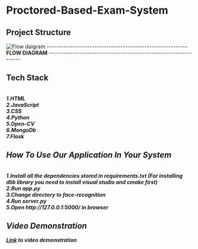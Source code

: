 # Proctored-Based-Exam-System
## Project Structure
![Flow daigram](https://user-images.githubusercontent.com/78478098/123542626-49d1f800-d768-11eb-9dff-8fe1ca8c08f8.jpeg)
     ----------------------------------------------------------- <b>FLOW DIAGRAM</b> ------------------------------------------------------------------

## Tech Stack
<br />
<b><i>
1.HTML
<br />
2.JavaScript
<br />
3.CSS
<br />
4.Python
<br />
5.Open-CV
<br />
6.MongoDb
<br />
7.Flask
 </b><i/>
<br />                                                                                            

 ## How To Use Our Application In Your System
<br />
 <b><i>
1.Install all the dependencies stored in requirements.txt (For installing dlib library you need to install visual studio and cmake first)
<br />
2.Run app.py
<br /> 
3.Change directory to face-recognition
<br /> 
4.Run server.py
<br /> 
5.Open http://127.0.0.1:5000/ in browser
<br />

## Video Demonstration
 <a href="https://youtu.be/CDkeCVuLDhc">Link</a> to video demonstration
